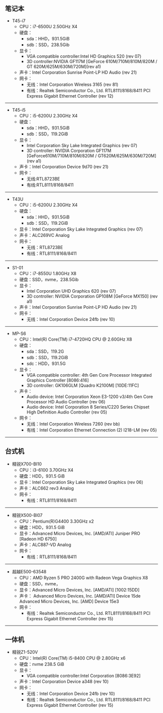 ## 笔记本
- T45-i7
   - CPU：i7-6500U 2.50GHz X4
   - 硬盘：
      - sda：HHD，931.5GiB
      - sdb：SSD，238.5Gib
   - 显卡：
      - VGA compatible controller:Intel HD Graphics 520 (rev 07)
      - 3D controller:NVIDIA GF117M [GeForce 610M/710M/810M/820M / GT 620M/625M/630M/720M](rev a1)
   - 声卡：Intel Corporation Sunrise Point-LP HD Audio (rev 21)
   - 网卡：
      - 无线：Intel Corporation Wireless 3165 (rev 81)
      - 有线：Realtek Semiconductor Co., Ltd. RTL8111/8168/8411 PCI Express Gigabit Ethernet Controller (rev 12)
      
***
- T45-i5
   - CPU：i5-6200U 2.30GHz X4
   - 硬盘：
      - sda：HHD，931.5GiB
      - sdb：SSD，119.2GiB
   - 显卡：
      - Intel Corporation Sky Lake Integrated Graphics (rev 07)
      - 3D controller: NVIDIA Corporation GF117M [GeForce610M/710M/810M/820M / GT620M/625M/630M/720M] (rev a1)
   - 声卡：Intel Corporation Device 9d70 (rev 21) 
   - 网卡：
      - 无线:RTL8723BE
      - 有线:RTL8111/8168/8411

***
- T43U
   - CPU：i5-6200U 2.30GHz X4
   - 硬盘：
      - sda：HHD，931.5GiB
      - sdb：SSD，119.2GiB
   - 显卡：Intel Corporation Sky Lake Integrated Graphics (rev 07)
   - 声卡：ALC269VC Analog
   - 网卡：
      - 无线：RTL8723BE
      - 有线：RTL8111/8168/8411

***
- S1-01
   - CPU：i7-8550U 1.80GHz X8
   - 硬盘：SSD，nvme，238.5Gib
   - 显卡：
      - Intel Corporation UHD Graphics 620 (rev 07)
      - 3D controller: NVIDIA Corporation GP108M [GeForce MX150] (rev a1)
   - 声卡：Intel Corporation Sunrise Point-LP HD Audio (rev 21)
   - 网卡：
      - 无线：Intel Corporation Device 24fb (rev 10)
   
***
- MP-S6
   - CPU：Intel(R) Core(TM) i7-4720HQ CPU @ 2.60GHz X8
   - 硬盘：
      - sda：SSD，119.2G
      - sdb：SSD，119.2GiB
      - sdc：HDD，931.5G 
   - 显卡：
      - VGA compatible controller: 4th Gen Core Processor Integrated Graphics Controller [8086:416]
      - 3D controller: GK106GLM [Quadro K2100M] [10DE:11FC]
   - 声卡：
      - Audio device: Intel Corporation Xeon E3-1200 v3/4th Gen Core Processor HD Audio Controller (rev 06)
      - Audio device: Intel Corporation 8 Series/C220 Series Chipset High Definition Audio Controller (rev 05)
   - 网卡：
      - 无线：Intel Corporation Wireless 7260 (rev bb)
      - 有线：Intel Corporation Ethernet Connection (2) I218-LM (rev 05)
      
***
## 台式机
- 精锐X700-BI10
   - CPU：i3-6100 3.70GHz X4
   - 硬盘：HDD，931.5 GiB
   - 显卡：Intel Corporation Sky Lake Integrated Graphics (rev 06)
   - 声卡：ALC662 rev3 Analog
   - 网卡：
      - 有线：RTL8111/8168/8411

***
- 精锐X500-BI07
   - CPU：Pentium(R)G4400 3.30GHz x2
   - 硬盘：HDD，931.5 GiB
   - 显卡：Advanced Micro Devices, Inc. [AMD/ATI] Juniper PRO [Radeon HD 6750]
   - 声卡：ALC887-VD Analog
   - 网卡：
      - 有线：RTL8111/8168/8411

***
- 超越E500-63548
   - CPU：AMD Ryzen 5 PRO 2400G with Radeon Vega Graphics X8
   - 硬盘：SSD，nvme，
   - 显卡：Advanced Micro Devices, Inc. [AMD/ATI] [1002:15DD]
   - 声卡：
   Advanced Micro Devices, Inc. [AMD/ATI] Device 15de
   Advanced Micro Devices, Inc. [AMD] Device 15e3
   - 网卡：
      - 有线：Realtek Semiconductor Co., Ltd. RTL8111/8168/8411 PCI Express Gigabit Ethernet Controller (rev 15)
      
***
## 一体机
- 精锐Z1-520V
   - CPU：Intel(R) Core(TM) i5-8400 CPU @ 2.80GHz x6
   - 硬盘：nvme 238.5 GiB
   - 显卡：
      - VGA compatible controller:Intel Corporation [8086:3E92]
   - 声卡：Intel Corporation Device a348 (rev 10)
   - 网卡：
      - 无线：Intel Corporation Device 24fb (rev 10)
      - 有线：Realtek Semiconductor Co., Ltd. RTL8111/8168/8411 PCI Express Gigabit Ethernet Controller (rev 15)
